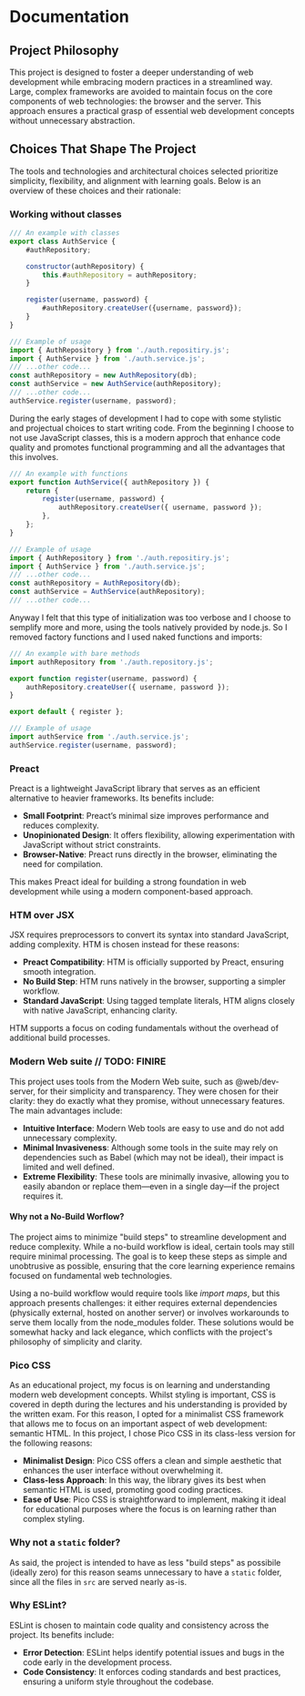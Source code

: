 # Documentation

## Project Philosophy

This project is designed to foster a deeper understanding of web development while embracing modern practices in a streamlined way. Large, complex frameworks are avoided to maintain focus on the core components of web technologies: the browser and the server. This approach ensures a practical grasp of essential web development concepts without unnecessary abstraction.

## Choices That Shape The Project

The tools and technologies and architectural choices selected prioritize simplicity, flexibility, and alignment with learning goals. Below is an overview of these choices and their rationale:

### Working without classes

```mjs
/// An example with classes
export class AuthService {
    #authRepository;

    constructor(authRepository) {
        this.#authRepository = authRepository;
    }

    register(username, password) {
        #authRepository.createUser({username, password});
    }
}
```
```mjs
/// Example of usage
import { AuthRepository } from './auth.repositiry.js';
import { AuthService } from './auth.service.js';
/// ...other code...
const authRepository = new AuthRepository(db);
const authService = new AuthService(authRepository);
/// ...other code...
authService.register(username, password);
```

During the early stages of development I had to cope with some stylistic and projectual choices to start writing code. From the beginning I choose to not use JavaScript classes, this is a modern approch that enhance code quality and promotes functional programming and all the advantages that this involves.

```mjs
/// An example with functions
export function AuthService({ authRepository }) {
    return {
        register(username, password) {
            authRepository.createUser({ username, password });
        },
    };
}
```
```mjs
/// Example of usage
import { AuthRepository } from './auth.repositiry.js';
import { AuthService } from './auth.service.js';
/// ...other code...
const authRepository = AuthRepository(db);
const authService = AuthService(authRepository);
/// ...other code...
```

Anyway I felt that this type of initialization was too verbose and I choose to semplify more and more, using the tools natively provided by node.js. So I removed factory functions and I used naked functions and imports:

```mjs
/// An example with bare methods
import authRepository from './auth.repository.js';

export function register(username, password) {
    authRepository.createUser({ username, password });
}

export default { register };
```
```mjs
/// Example of usage
import authService from './auth.service.js';
authService.register(username, password);
```

### Preact

Preact is a lightweight JavaScript library that serves as an efficient alternative to heavier frameworks. Its benefits include:

- **Small Footprint**: Preact’s minimal size improves performance and reduces complexity.
- **Unopinionated Design**: It offers flexibility, allowing experimentation with JavaScript without strict constraints.
- **Browser-Native**: Preact runs directly in the browser, eliminating the need for compilation.

This makes Preact ideal for building a strong foundation in web development while using a modern component-based approach.

### HTM over JSX

JSX requires preprocessors to convert its syntax into standard JavaScript, adding complexity. HTM is chosen instead for these reasons:

- **Preact Compatibility**: HTM is officially supported by Preact, ensuring smooth integration.
- **No Build Step**: HTM runs natively in the browser, supporting a simpler workflow.
- **Standard JavaScript**: Using tagged template literals, HTM aligns closely with native JavaScript, enhancing clarity.

HTM supports a focus on coding fundamentals without the overhead of additional build processes.

### Modern Web suite // TODO: FINIRE

This project uses tools from the Modern Web suite, such as @web/dev-server, for their simplicity and transparency. They were chosen for their clarity: they do exactly what they promise, without unnecessary features. The main advantages include:

- **Intuitive Interface**: Modern Web tools are easy to use and do not add unnecessary complexity.
- **Minimal Invasiveness**: Although some tools in the suite may rely on dependencies such as Babel (which may not be ideal), their impact is limited and well defined.
- **Extreme Flexibility**: These tools are minimally invasive, allowing you to easily abandon or replace them—even in a single day—if the project requires it.

#### Why not a No-Build Worflow?

The project aims to minimize "build steps" to streamline development and reduce complexity. While a no-build workflow is ideal, certain tools may still require minimal processing. The goal is to keep these steps as simple and unobtrusive as possible, ensuring that the core learning experience remains focused on fundamental web technologies.

Using a no-build workflow would require tools like *import maps*, but this approach presents challenges: it either requires external dependencies (physically external, hosted on another server) or involves workarounds to serve them locally from the node_modules folder. These solutions would be somewhat hacky and lack elegance, which conflicts with the project's philosophy of simplicity and clarity.

### Pico CSS

As an educational project, my focus is on learning and understanding modern web development concepts. Whilst styling is important, CSS is covered in depth during the lectures and his understanding is provided by the written exam. For this reason, I opted for a minimalist CSS framework that allows me to focus on an important aspect of web development: semantic HTML.
In this project, I chose Pico CSS in its class-less version for the following reasons:

- **Minimalist Design**: Pico CSS offers a clean and simple aesthetic that enhances the user interface without overwhelming it.
- **Class-less Approach**: In this way, the library gives its best when semantic HTML is used, promoting good coding practices.
- **Ease of Use**: Pico CSS is straightforward to implement, making it ideal for educational purposes where the focus is on learning rather than complex styling.

### Why not a `static` folder?

As said, the project is intended to have as less "build steps" as possibile (ideally zero) for this reason seams unnecessary to have a `static` folder, since all the files in `src` are served nearly as-is.

### Why ESLint?

ESLint is chosen to maintain code quality and consistency across the project. Its benefits include:
- **Error Detection**: ESLint helps identify potential issues and bugs in the code early in the development process.
- **Code Consistency**: It enforces coding standards and best practices, ensuring a uniform style throughout the codebase.